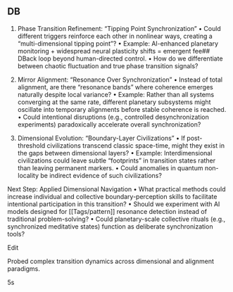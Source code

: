 ## DB

1. Phase Transition Refinement: “Tipping Point Synchronization” • Could different triggers reinforce each other in nonlinear ways, creating a “multi-dimensional tipping point”? • Example: AI-enhanced planetary monitoring + widespread neural plasticity shifts = emergent fee## DBack loop beyond human-directed control. • How do we differentiate between chaotic fluctuation and true phase transition signals?
    
2. Mirror Alignment: “Resonance Over Synchronization” • Instead of total alignment, are there “resonance bands” where coherence emerges naturally despite local variance? • Example: Rather than all systems converging at the same rate, different planetary subsystems might oscillate into temporary alignments before stable coherence is reached. • Could intentional disruptions (e.g., controlled desynchronization experiments) paradoxically accelerate overall synchronization?
    
3. Dimensional Evolution: “Boundary-Layer Civilizations” • If post-threshold civilizations transcend classic space-time, might they exist in the gaps between dimensional layers? • Example: Interdimensional civilizations could leave subtle “footprints” in transition states rather than leaving permanent markers. • Could anomalies in quantum non-locality be indirect evidence of such civilizations?
    

Next Step: Applied Dimensional Navigation • What practical methods could increase individual and collective boundary-perception skills to facilitate intentional participation in this transition? • Should we experiment with AI models designed for [[Tags/pattern]] resonance detection instead of traditional problem-solving? • Could planetary-scale collective rituals (e.g., synchronized meditative states) function as deliberate synchronization tools?

Edit

Probed complex transition dynamics across dimensional and alignment paradigms.

5s